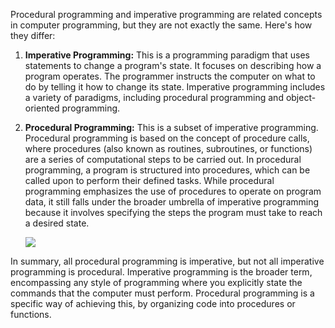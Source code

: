 Procedural programming and imperative programming are related concepts in computer programming, but they are not exactly the same. Here's how they differ:

1. **Imperative Programming:** This is a programming paradigm that uses statements to change a program's state. It focuses on describing how a program operates. The programmer instructs the computer on what to do by telling it how to change its state. Imperative programming includes a variety of paradigms, including procedural programming and object-oriented programming.

2. **Procedural Programming:** This is a subset of imperative programming. Procedural programming is based on the concept of procedure calls, where procedures (also known as routines, subroutines, or functions) are a series of computational steps to be carried out. In procedural programming, a program is structured into procedures, which can be called upon to perform their defined tasks. While procedural programming emphasizes the use of procedures to operate on program data, it still falls under the broader umbrella of imperative programming because it involves specifying the steps the program must take to reach a desired state.
   
   
   ![](ZopxbKh.png)


In summary, all procedural programming is imperative, but not all imperative programming is procedural. Imperative programming is the broader term, encompassing any style of programming where you explicitly state the commands that the computer must perform. Procedural programming is a specific way of achieving this, by organizing code into procedures or functions.
